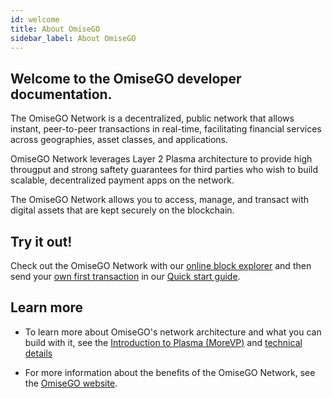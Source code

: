 ```yaml
---
id: welcome
title: About OmiseGO
sidebar_label: About OmiseGO
---
```


## Welcome to the OmiseGO developer documentation.

The OmiseGO Network is a decentralized, public network that allows instant, peer-to-peer transactions in real-time, facilitating financial services across geographies, asset classes, and applications.

OmiseGO Network leverages Layer 2 Plasma architecture to provide high througput and strong saftety guarantees for third parties who wish to build scalable, decentralized payment apps on the network. 

The OmiseGO Network allows you to access, manage, and transact with digital assets that are kept securely on the blockchain. 

## Try it out!

Check out the OmiseGO Network with our [online block explorer](http://quest.samrong.omg.network/) and then send your [own first transaction]() in our [Quick start guide](). 

## Learn more

* To learn more about OmiseGO's network architecture and what you can build with it, see the [Introduction to Plasma (MoreVP)](introduction-plasma-more-vp) and [technical details](morevp-technical-overview.md)

* For more information about the benefits of the OmiseGO Network, see the [OmiseGO website](https://omisego.co/network).


